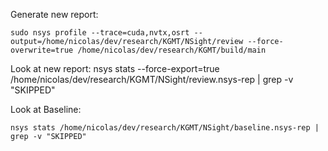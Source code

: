 Generate new report:

```
sudo nsys profile --trace=cuda,nvtx,osrt --output=/home/nicolas/dev/research/KGMT/NSight/review --force-overwrite=true /home/nicolas/dev/research/KGMT/build/main
```

Look at new report:
nsys stats --force-export=true /home/nicolas/dev/research/KGMT/NSight/review.nsys-rep | grep -v "SKIPPED"

Look at Baseline:

```
nsys stats /home/nicolas/dev/research/KGMT/NSight/baseline.nsys-rep | grep -v "SKIPPED"
```
